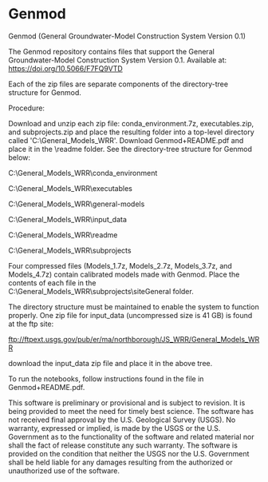 # Genmod

Genmod (General Groundwater-Model Construction System Version 0.1)

The Genmod repository contains files that support the General Groundwater-Model Construction System Version 0.1. Available at: https://doi.org/10.5066/F7FQ9VTD

Each of the zip files are separate components of the directory-tree structure for Genmod.

Procedure:

Download and unzip each zip file: conda_environment.7z, executables.zip, and subprojects.zip and place the resulting folder into a top-level directory called 'C:\General_Models_WRR'. Download Genmod+README.pdf and place it in the \readme folder. See the directory-tree structure for Genmod below:

C:\General_Models_WRR\conda_environment

C:\General_Models_WRR\executables

C:\General_Models_WRR\general-models

C:\General_Models_WRR\input_data

C:\General_Models_WRR\readme

C:\General_Models_WRR\subprojects
                     
Four compressed files (Models_1.7z, Models_2.7z, Models_3.7z, and Models_4.7z) contain calibrated models made with Genmod. Place the contents of each file in the C:\General_Models_WRR\subprojects\siteGeneral folder.

The directory structure must be maintained to enable the system to function properly.
One zip file for input_data (uncompressed size is 41 GB) is found at the ftp site:

ftp://ftpext.usgs.gov/pub/er/ma/northborough/JS_WRR/General_Models_WRR

download the input_data zip file and place it in the above tree.

To run the notebooks, follow instructions found in the file in Genmod+README.pdf. 

This software is preliminary or provisional and is subject to revision. It is being provided to meet the need for timely best science. The software has not received final approval by the U.S. Geological Survey (USGS). No warranty, expressed or implied, is made by the USGS or the U.S. Government as to the functionality of the software and related material nor shall the fact of release constitute any such warranty. The software is provided on the condition that neither the USGS nor the U.S. Government shall be held liable for any damages resulting from the authorized or unauthorized use of the software.

